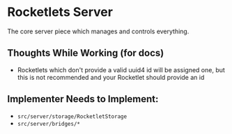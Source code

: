 # Rocketlets Server
The core server piece which manages and controls everything.

## Thoughts While Working (for docs)
- Rocketlets which don't provide a valid uuid4 id will be assigned one, but this is not recommended and your Rocketlet should provide an id

## Implementer Needs to Implement:
- `src/server/storage/RocketletStorage`
- `src/server/bridges/*`
